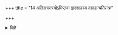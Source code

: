 +++
title = "14 अतिरात्रस्त्रयोऽभिप्लवा द्वादशाहस्य दशाहान्यतिरात्रः"

+++

<details><summary>थिते</summary>

14. (The days in it are as follows:) an Atirāra, three Abhiplava (-six-day-periods) the two days of the Dvādaśāha, and an Atirātra.  

[^1]: Cf. TMB XXIII.26.1. Āpastamba does not deal with the thirty day-sacrificial-session of its own Śākha. (TS VII.4.3.1ff.)  
</details>
